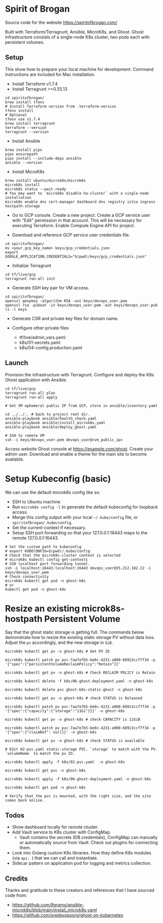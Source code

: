 # Spirit of Brogan

Source code for the website https://spiritofbrogan.com/

Built with Terraform/Terragrunt, Ansible, MicroK8s, and Ghost. Ghost infrastructure consists of a single-node K8s cluster, two pods each with persistent volumes.

## Setup

This show how to prepare your local machine for development. Command instructions are included for Mac installation.

- Install Terraform v1.7.4
- Install Terragrunt >=0.55.13

```
cd spiritofbrogan/
brew install tfenv
# Install Terraform version from .terraform-version
tfenv install
# Optional
tfenv use v1.7.4
brew install terragrunt
terraform --version
terragrunt --version
```

- Install Ansible

```
brew install pipx
pipx ensurepath
pipx install --include-deps ansible
ansible --version
```

- Install MicroK8s

```
brew install ubuntu/microk8s/microk8s
microk8s install
microk8s status --wait-ready
# You may want to `microk8s disable ha-cluster` with a single-node installation
microk8s enable dns cert-manager dashboard dns registry istio ingress hostpath-storage
```

- Go to GCP console. Create a new project. Create a GCP service user with "Edit" permission in that account. This will be necessary for executing Terraform. Enable Compute Engine API for project.

- Download and reference GCP service user credentials file.

```
cd spiritofbrogan/
mv <your_gcp_key_name> keys/gcp_credentials.json
export GOOGLE_APPLICATION_CREDENTIALS="$(pwd)/keys/gcp_credentials.json"
```

- Initialize Terragrunt

```
cd tf/live/gcp
terragrunt run-all init
```

- Generate SSH key pair for VM access.

```
cd spiritofbrogan/
openssl genpkey -algorithm RSA -out keys/devops_user.pem
openssl rsa -pubout -in keys/devops_user.pem -out keys/devops_user.pub
ls -l keys
```

- Generate CSR and private key files for domain name.

- Configure other private files
  - tf/live/admin_vars.yaml
  - k8s/01-secrets.yaml
  - k8s/04-config.production.yaml

## Launch

Provision the infrastructure with Terragrunt. Configure and deploy the K8s Ghost application with Ansible.

```
cd tf/live/gcp
terragrunt run-all plan
terragrunt run-all apply

# Get VM ephemeral public IP from GCP, store in ansible/inventory.yaml

cd ../../.. # back to project root dir.
ansible-playbook ansible/health_check.yaml
ansible-playbook ansible/install_microk8s.yaml
ansible-playbook ansible/deploy_ghost.yaml

# SSH to remote VM
ssh -i keys/devops_user.pem devops_user@<vm_public_ip>
```
Access website Ghost console at https://example.com/ghost. Create your admin user. Download and enable a theme for the main site to become available.

# Setup Kubeconfig (basic)

We can use the default microk8s config like so:
- SSH to Ubuntu machine
- Run `microk8s config -l` to generate the default kubeconfig for loopback access.
- Merge this config output with your local `~/.kube/config` file, or `spiritofbrogan/.kube/config`.
- Set the current-context if necessary.
- Setup SSH port forwarding so that your 127.0.0.1:16443 maps to the remote 127.0.0.1:16443.

```
# Set the custom path to kubeconfig
# export KUBECONFIG=$(pwd)/.kube/config
# Check that the microk8s-cluster context is selected
# microk8s kubectl config get-contexts
# SSH localhost port forwarding tunnel.
ssh -L localhost:16443:localhost:16443 devops_user@35.212.182.22 -i keys/devops_user.pem
# Check connectivity
microk8s kubectl get pod -n ghost-k8s
# or
kubectl get pod -n ghost-k8s
```

# Resize an existing microk8s-hostpath Persistent Volume

Say that the ghost static storage is getting full. The commands below demonstrate how to resize the existing static storage PV without data loss. Adjust the `pv` accordingly, and the new storage in `GiB`.

```
microk8s kubectl get pv -n ghost-k8s # Get PV ID

microk8s kubectl patch pv pvc-7aa7e7b5-be0c-4231-a900-68913ccf7f34 -p '{"spec":{"persistentVolumeReclaimPolicy":"Retain"}}'

microk8s kubectl get pv -n ghost-k8s # Check RECLAIM POLICY is Retain

microk8s kubectl delete -f k8s/06-ghost-deployment.yaml -n ghost-k8s

microk8s kubectl delete pvc ghost-k8s-static-ghost -n ghost-k8s

microk8s kubectl get pv -n ghost-k8s # check STATUS is Released

microk8s kubectl patch pv pvc-7aa7e7b5-be0c-4231-a900-68913ccf7f34 -p '{"spec":{"capacity":{"storage":"11Gi"}}}' -n ghost-k8s

microk8s kubectl get pv -n ghost-k8s # check CAPACITY is 11GiB

microk8s kubectl patch pv pvc-7aa7e7b5-be0c-4231-a900-68913ccf7f34 -p '{"spec":{"claimRef": null}}' -n ghost-k8s 

microk8s kubectl get pv -n ghost-k8s # check STATUS is available

# Edit 02-pvc.yaml static-storage PVC. `storage` to match with the PV. `volumeName` to match the pv ID.

microk8s kubectl apply -f k8s/02-pvc.yaml  -n ghost-k8s

microk8s kubectl get pvc -n ghost-k8s

microk8s kubectl apply -f k8s/06-ghost-deployment.yaml -n ghost-k8s

microk8s kubectl get pod -n ghost-k8s

# Verify that the pvc is mounted, with the right size, and the site comes back online.
```

## Todos

- Show dashboard locally for remote cluster.
- Add Vault service to K8s cluster with ConfigMap.
  - Vault contains the secrets (DB credentials), ConfigMap can manually or automatically source from Vault. Check out plugins for connecting them.
- Look into Golang custom K8s libraries. How they define K8s modules (via `api: `) that we can call and instantiate.
- Sidecar pattern on application pod for logging and metrics collection.

## Credits

Thanks and gratitude to these creators and references that I have sourced code from:
- https://github.com/8grams/ansible-microk8s/blob/main/install_microk8s.yaml
- https://github.com/sredevopsorg/ghost-on-kubernetes